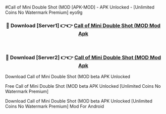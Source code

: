 #Call of Mini Double Shot (MOD [APK-MOD] - APK Unlocked - [Unlimited Coins No Watermark Premium] eyo9g



<div align="center">

<h3>🔴 Download [Server1] 👉👉 <a href="https://momento.my/?title=Call_of_Mini_Double_Shot_(MOD">Call of Mini Double Shot (MOD Mod Apk</a></h3><br>

<h3>🔴 Download [Server2] 👉👉 <a href="https://momento.my/?title=Call_of_Mini_Double_Shot_(MOD">Call of Mini Double Shot (MOD Mod Apk</a></h3>
</div>



Download Call of Mini Double Shot (MOD beta APK Unlocked

Free Call of Mini Double Shot (MOD beta APK Unlocked [Unlimited Coins No Watermark Premium]

Download Call of Mini Double Shot (MOD beta APK Unlocked [Unlimited Coins No Watermark Premium] Mod For Android
